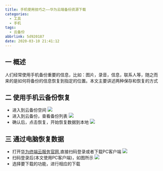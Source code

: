 ```yaml
---
title: 手机使用技巧之——华为云端备份资源下载
categories:
  - 工具
  - 手机
tags:
  - 云备份
abbrlink: 5d920187
date: 2020-03-10 21:41:12
---
```

## 一 概述
人们经常使用手机备份重要的信息，比如：图片，录音，信息，联系人等，随之而来的是如何将备份的信息恢复到指定的位置。本文主要讲述两种保存和恢复的方式  

<!--more-->

## 二 使用手机云备份恢复
* 进入到云备份空间
	![][1]
* 进入到云备份，查看备份列表
	![][2]
* 确认后，点击恢复，开始恢复数据到本地
	![][3]

## 三 通过电脑恢复数据
* 打开[华为终端云服务官网][11],直接扫码登录或者下载PC客户端
	![][4]
* 扫码登录后(本文使用PC客户端)，如图所示
	![][5]
* 选择要下载的功能，进行相应的下载


[1]:https://cdn.staticaly.com/gh/PGzxc/CDN/master/blog-image//phone-yun-disk.jpg
[2]:https://cdn.staticaly.com/gh/PGzxc/CDN/master/blog-image//phone-backup-list.jpg
[3]:https://cdn.staticaly.com/gh/PGzxc/CDN/master/blog-image//phone-backup-done.jpg
[4]:https://cdn.staticaly.com/gh/PGzxc/CDN/master/blog-image//huawei-yun-terminal-guanwang.png
[5]:https://cdn.staticaly.com/gh/PGzxc/CDN/master/blog-image//huawei-yun-login.png



[11]:https://cloud.huawei.com/home#/home